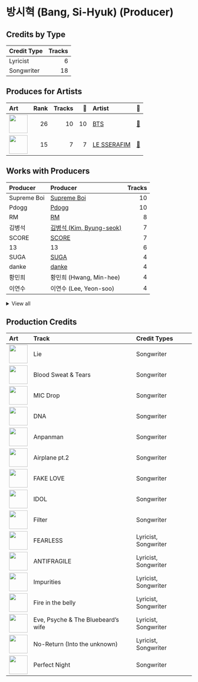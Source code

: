 # 방시혁 (Bang, Si-Hyuk) (Producer)

## Credits by Type

| Credit Type | Tracks |
|:---|---:|
| Lyricist | 6 |
| Songwriter | 18 |

## Produces for Artists

| Art | Rank | Tracks | 💚 | Artist | 🔗 |
|:---|---:|---:|---:|:---|:---|
| <img src="https://i.scdn.co/image/ab6761610000e5ebd642648235ebf3460d2d1f6a" alt="" width="50" /> | 26 | 10 | 10 | [BTS](../../artists/bts/overview.md) | [🔗](https://open.spotify.com/artist/3Nrfpe0tUJi4K4DXYWgMUX) |
| <img src="https://i.scdn.co/image/ab6761610000e5eb73f96bdf146d008680149954" alt="" width="50" /> | 15 | 7 | 7 | [LE SSERAFIM](../../artists/le_sserafim/overview.md) | [🔗](https://open.spotify.com/artist/4SpbR6yFEvexJuaBpgAU5p) |

## Works with Producers

| Producer | Producer | Tracks |
|:---|:---|---:|
| Supreme Boi | [Supreme Boi](../supreme_boi/overview.md) | 10 |
| Pdogg | [Pdogg](../pdogg/overview.md) | 10 |
| RM | [RM](../rm/overview.md) | 8 |
| 김병석 | [김병석 (Kim, Byung-seok)](../김병석_(kim,_byung-seok)/overview.md) | 7 |
| SCORE | [SCORE](../score/overview.md) | 7 |
| 13 | 13 | 6 |
| SUGA | [SUGA](../suga/overview.md) | 4 |
| danke | [danke](../danke/overview.md) | 4 |
| 황민희 | 황민희 (Hwang, Min-hee) | 4 |
| 이연수 | 이연수 (Lee, Yeon-soo) | 4 |


<details>
<summary>View all</summary>

| Producer | Producer | Tracks |
|:---|:---|---:|
| j-hope | j-hope | 4 |
| Kyler Niko | Kyler Niko | 3 |
| 김준혁 | 김준혁 (Kim Joonhyuk) | 3 |
| Paulina Cerrilla | Paulina Cerrilla | 3 |
| HUH YUNJIN | HUH YUNJIN | 3 |
| BLVSH | BLVSH | 2 |
| JARO | JARO | 2 |
| Daniel "Obi" Klein | Daniel "Obi" Klein | 2 |
| 김영현 | 김영현 (Kim, Young-hyun) | 2 |
| Tony Maserati | [Tony Maserati](../tony_maserati/overview.md) | 2 |
| 이형석 | 이형석 (Lee, Hyung-seok) | 2 |
| Nikolay Mohr | Nikolay Mohr | 2 |
| Arineh Karimi | Arineh Karimi | 2 |
| Chris Galland | Chris Galland | 2 |
| Ali Tamposi | Ali Tamposi | 2 |
| Roman | Roman | 2 |
| Manny Marroquin | [Manny Marroquin](../manny_marroquin/overview.md) | 2 |
| Charli Taft | Charli Taft | 2 |
| Jorge Luis Perez, Jr. | Jorge Luis Perez, Jr. | 1 |
| Frants | Frants | 1 |
| Nathalie Blue | Nathalie Blue | 1 |
| Max Thulin | Max Thulin | 1 |
| James Reynolds | James Reynolds | 1 |
| BENJMN | BENJMN | 1 |
| SUMIN | SUMIN | 1 |
| Lutra | Lutra | 1 |
| Phil Tan | [Phil Tan](../phil_tan/overview.md) | 1 |
| emmy kasai. | emmy kasai. | 1 |
| Anne Judith Wik | Anne Judith Wik | 1 |
| Jimin | Jimin | 1 |
| Maggie Szabo | Maggie Szabo | 1 |
| Lauren Aquilina | Lauren Aquilina | 1 |
| Hilda Stenmalm | Hilda Stenmalm | 1 |
| Maia Wright | Maia Wright | 1 |
| Nermin Harambašić | Nermin Harambašić (Harambašić, Nermin) | 1 |
| Lauren Elizabeth Baker | Lauren Elizabeth Baker | 1 |
| Cazzi Opeia | Cazzi Opeia | 1 |
| EL CAPITXN | EL CAPITXN | 1 |
| 박상유 | 박상유 (Park, Sang-yu) | 1 |
| Ninos Hanna | Ninos Hanna | 1 |
| dae Jung | dae Jung | 1 |
| Kass | Kass | 1 |
| 우민정 | 우민정 (Umin, Je-ong) | 1 |
| DOCSKIM | DOCSKIM | 1 |
| Bob Horn | Bob Horn | 1 |
| Tom Wiklund | Tom Wiklund | 1 |
| Jinbo | Jinbo | 1 |
| Destiny Rogers | Destiny Rogers | 1 |
| 김도훈 | [김도훈 (Kim, Do-hoon)](../김도훈_(kim,_do-hoon)/overview.md) | 1 |
| Niklas Jarelius Persson | Niklas Jarelius Persson | 1 |
| Neon Boy | Neon Boy | 1 |
| Isabella Lovestory | Isabella Lovestory | 1 |
| Liza Owen | Liza Owen | 1 |
| Hayes Kramer | Hayes Kramer | 1 |
| 김채아 | 김채아 (Kim, Chae-ah) | 1 |
| ADORA | ADORA | 1 |
| Ronnie Icon | Ronnie Icon | 1 |
| Pontus Petersson | Pontus Petersson | 1 |
| Shintaro Yasuda | Shintaro Yasuda | 1 |
| Seu Ran Lee | Seu Ran Lee | 1 |
| Jonna Hall | Jonna Hall | 1 |
| 안복진 | 안복진 (Ahn, Bok-Jin) | 1 |
| Fallin' Dild | Fallin' Dild | 1 |
| Shorelle | Shorelle | 1 |
| Young Chance | Young Chance | 1 |
| Amanda Ibanez | Amanda Ibanez | 1 |
| John Hanes | [John Hanes](../john_hanes/overview.md) | 1 |
| Josefin Glenmark | Josefin Glenmark | 1 |
| Bill Zimmerman | Bill Zimmerman | 1 |
| Gusten Dahlqvist | Gusten Dahlqvist | 1 |
| Zikai | Zikai | 1 |
| Marcus Andersson | Marcus Andersson | 1 |
| Duane Benjamin | Duane Benjamin | 1 |
| 조윤경 | [조윤경 (Jo, Yoon Kyung)](../조윤경_(jo,_yoon_kyung)/overview.md) | 1 |

</details>


## Production Credits

| Art | Track | Credit Types |
|:---|:---|:---|
| <img src="https://i.scdn.co/image/ab67616d0000b2738bd5d941f9ced8e7f9c60dd4" alt="" width="50" /> | Lie | Songwriter |
| <img src="https://i.scdn.co/image/ab67616d0000b2738bd5d941f9ced8e7f9c60dd4" alt="" width="50" /> | Blood Sweat & Tears | Songwriter |
| <img src="https://i.scdn.co/image/ab67616d0000b273f9a16d4b6cd94eca041f00b8" alt="" width="50" /> | MIC Drop | Songwriter |
| <img src="https://i.scdn.co/image/ab67616d0000b273829305487c8f3b96a1d955b3" alt="" width="50" /> | DNA | Songwriter |
| <img src="https://i.scdn.co/image/ab67616d0000b2738fbcf6544ff02a8959a81781" alt="" width="50" /> | Anpanman | Songwriter |
| <img src="https://i.scdn.co/image/ab67616d0000b2738fbcf6544ff02a8959a81781" alt="" width="50" /> | Airplane pt.2 | Songwriter |
| <img src="https://i.scdn.co/image/ab67616d0000b2738fbcf6544ff02a8959a81781" alt="" width="50" /> | FAKE LOVE | Songwriter |
| <img src="https://i.scdn.co/image/ab67616d0000b2733825e6d4d02e4b4c0cec7e1d" alt="" width="50" /> | IDOL | Songwriter |
| <img src="https://i.scdn.co/image/ab67616d0000b273505190077497c230422f2934" alt="" width="50" /> | Filter | Songwriter |
| <img src="https://i.scdn.co/image/ab67616d0000b2739030184114911536d5f77555" alt="" width="50" /> | FEARLESS | Lyricist, Songwriter |
| <img src="https://i.scdn.co/image/ab67616d0000b273a991995542d50a691b9ae5be" alt="" width="50" /> | ANTIFRAGILE | Lyricist, Songwriter |
| <img src="https://i.scdn.co/image/ab67616d0000b273a991995542d50a691b9ae5be" alt="" width="50" /> | Impurities | Lyricist, Songwriter |
| <img src="https://i.scdn.co/image/ab67616d0000b273d71fd77b89d08bc1bda219c7" alt="" width="50" /> | Fire in the belly | Lyricist, Songwriter |
| <img src="https://i.scdn.co/image/ab67616d0000b273d71fd77b89d08bc1bda219c7" alt="" width="50" /> | Eve, Psyche & The Bluebeard’s wife | Lyricist, Songwriter |
| <img src="https://i.scdn.co/image/ab67616d0000b273d71fd77b89d08bc1bda219c7" alt="" width="50" /> | No-Return (Into the unknown) | Lyricist, Songwriter |
| <img src="https://i.scdn.co/image/ab67616d0000b2735e352f6eccf8cb96d0b247cc" alt="" width="50" /> | Perfect Night | Songwriter |